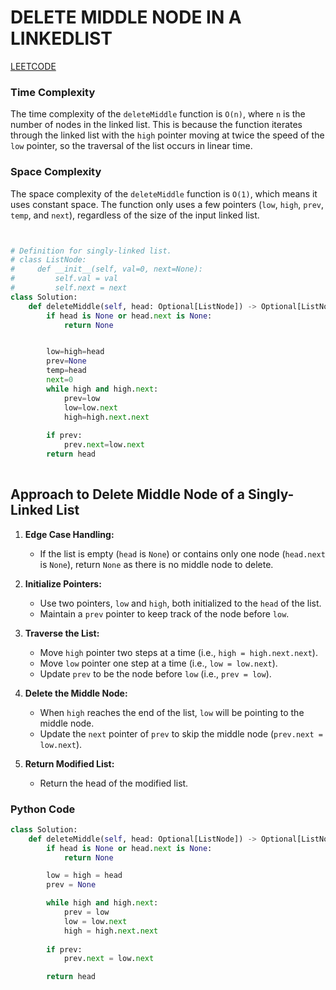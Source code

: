 


# DELETE MIDDLE NODE IN A LINKEDLIST

[LEETCODE](https://leetcode.com/problems/delete-the-middle-node-of-a-linked-list/submissions/1357189469/)



### Time Complexity

The time complexity of the `deleteMiddle` function is `O(n)`, where `n` is the number of nodes in the linked list. This is because the function iterates through the linked list with the `high` pointer moving at twice the speed of the `low` pointer, so the traversal of the list occurs in linear time.

### Space Complexity

The space complexity of the `deleteMiddle` function is `O(1)`, which means it uses constant space. The function only uses a few pointers (`low`, `high`, `prev`, `temp`, and `next`), regardless of the size of the input linked list.



```python


# Definition for singly-linked list.
# class ListNode:
#     def __init__(self, val=0, next=None):
#         self.val = val
#         self.next = next
class Solution:
    def deleteMiddle(self, head: Optional[ListNode]) -> Optional[ListNode]:
        if head is None or head.next is None:
            return None


        low=high=head
        prev=None
        temp=head
        next=0
        while high and high.next:
            prev=low
            low=low.next
            high=high.next.next
        
        if prev:
            prev.next=low.next
        return head
        


```


## Approach to Delete Middle Node of a Singly-Linked List

1. **Edge Case Handling:**
   - If the list is empty (`head` is `None`) or contains only one node (`head.next` is `None`), return `None` as there is no middle node to delete.

2. **Initialize Pointers:**
   - Use two pointers, `low` and `high`, both initialized to the `head` of the list.
   - Maintain a `prev` pointer to keep track of the node before `low`.

3. **Traverse the List:**
   - Move `high` pointer two steps at a time (i.e., `high = high.next.next`).
   - Move `low` pointer one step at a time (i.e., `low = low.next`).
   - Update `prev` to be the node before `low` (i.e., `prev = low`).

4. **Delete the Middle Node:**
   - When `high` reaches the end of the list, `low` will be pointing to the middle node.
   - Update the `next` pointer of `prev` to skip the middle node (`prev.next = low.next`).

5. **Return Modified List:**
   - Return the head of the modified list.

### Python Code

```python
class Solution:
    def deleteMiddle(self, head: Optional[ListNode]) -> Optional[ListNode]:
        if head is None or head.next is None:
            return None

        low = high = head
        prev = None

        while high and high.next:
            prev = low
            low = low.next
            high = high.next.next
        
        if prev:
            prev.next = low.next

        return head


